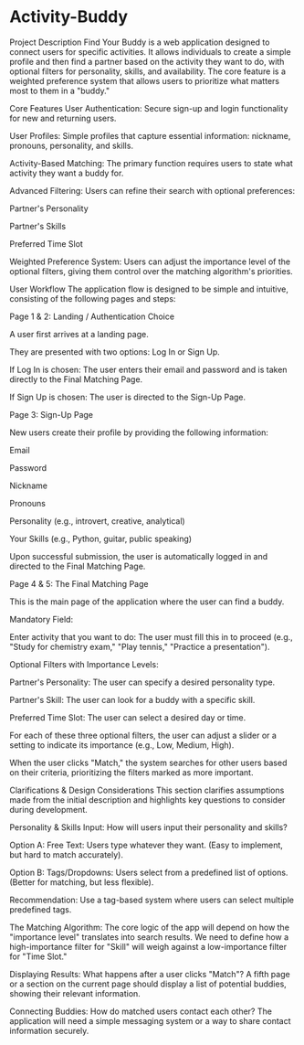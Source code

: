 # Activity-Buddy
Project Description Find Your Buddy is a web application designed to connect users for specific activities. It allows individuals to create a simple profile and then find a partner based on the activity they want to do, with optional filters for personality, skills, and availability. The core feature is a weighted preference system that allows users to prioritize what matters most to them in a "buddy."

Core Features User Authentication: Secure sign-up and login functionality for new and returning users.

User Profiles: Simple profiles that capture essential information: nickname, pronouns, personality, and skills.

Activity-Based Matching: The primary function requires users to state what activity they want a buddy for.

Advanced Filtering: Users can refine their search with optional preferences:

Partner's Personality

Partner's Skills

Preferred Time Slot

Weighted Preference System: Users can adjust the importance level of the optional filters, giving them control over the matching algorithm's priorities.

User Workflow The application flow is designed to be simple and intuitive, consisting of the following pages and steps:

Page 1 & 2: Landing / Authentication Choice

A user first arrives at a landing page.

They are presented with two options: Log In or Sign Up.

If Log In is chosen: The user enters their email and password and is taken directly to the Final Matching Page.

If Sign Up is chosen: The user is directed to the Sign-Up Page.

Page 3: Sign-Up Page

New users create their profile by providing the following information:

Email

Password

Nickname

Pronouns

Personality (e.g., introvert, creative, analytical)

Your Skills (e.g., Python, guitar, public speaking)

Upon successful submission, the user is automatically logged in and directed to the Final Matching Page.

Page 4 & 5: The Final Matching Page

This is the main page of the application where the user can find a buddy.

Mandatory Field:

Enter activity that you want to do: The user must fill this in to proceed (e.g., "Study for chemistry exam," "Play tennis," "Practice a presentation").

Optional Filters with Importance Levels:

Partner's Personality: The user can specify a desired personality type.

Partner's Skill: The user can look for a buddy with a specific skill.

Preferred Time Slot: The user can select a desired day or time.

For each of these three optional filters, the user can adjust a slider or a setting to indicate its importance (e.g., Low, Medium, High).

When the user clicks "Match," the system searches for other users based on their criteria, prioritizing the filters marked as more important.

Clarifications & Design Considerations This section clarifies assumptions made from the initial description and highlights key questions to consider during development.

Personality & Skills Input: How will users input their personality and skills?

Option A: Free Text: Users type whatever they want. (Easy to implement, but hard to match accurately).

Option B: Tags/Dropdowns: Users select from a predefined list of options. (Better for matching, but less flexible).

Recommendation: Use a tag-based system where users can select multiple predefined tags.

The Matching Algorithm: The core logic of the app will depend on how the "importance level" translates into search results. We need to define how a high-importance filter for "Skill" will weigh against a low-importance filter for "Time Slot."

Displaying Results: What happens after a user clicks "Match"? A fifth page or a section on the current page should display a list of potential buddies, showing their relevant information.

Connecting Buddies: How do matched users contact each other? The application will need a simple messaging system or a way to share contact information securely.
